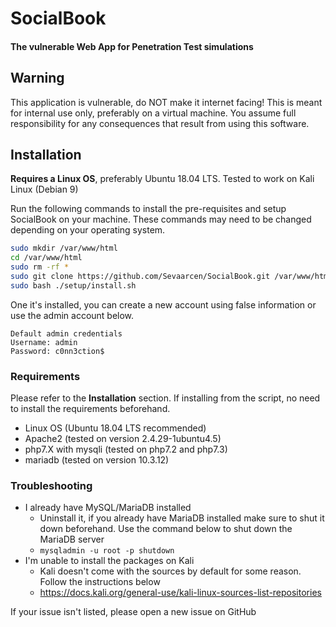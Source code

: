 # SocialBook
#### The vulnerable Web App for Penetration Test simulations

## Warning
This application is vulnerable, do NOT make it internet facing! This is meant for internal use only, preferably on a virtual machine. You assume full responsibility for any consequences that result from using this software.

## Installation
**Requires a Linux OS**, preferably Ubuntu 18.04 LTS. Tested to work on Kali Linux (Debian 9)

Run the following commands to install the pre-requisites and setup SocialBook on your machine. These commands may need to be changed depending on your operating system.
```bash
sudo mkdir /var/www/html
cd /var/www/html
sudo rm -rf *
sudo git clone https://github.com/Sevaarcen/SocialBook.git /var/www/html
sudo bash ./setup/install.sh
```

One it's installed, you can create a new account using false information or use the admin account below.
```
Default admin credentials
Username: admin
Password: c0nn3ction$
```

### Requirements
Please refer to the **Installation** section. If installing from the script, no need to install the requirements beforehand.
* Linux OS (Ubuntu 18.04 LTS recommended)
* Apache2 (tested on version 2.4.29-1ubuntu4.5)
* php7.X with mysqli (tested on php7.2 and php7.3)
* mariadb (tested on version 10.3.12)

### Troubleshooting
* I already have MySQL/MariaDB installed
  * Uninstall it, if you already have MariaDB installed make sure to shut it down beforehand. Use the command below to shut down the MariaDB server
  * ```mysqladmin -u root -p shutdown```
* I'm unable to install the packages on Kali
  * Kali doesn't come with the sources by default for some reason. Follow the instructions below
  * https://docs.kali.org/general-use/kali-linux-sources-list-repositories

If your issue isn't listed, please open a new issue on GitHub
